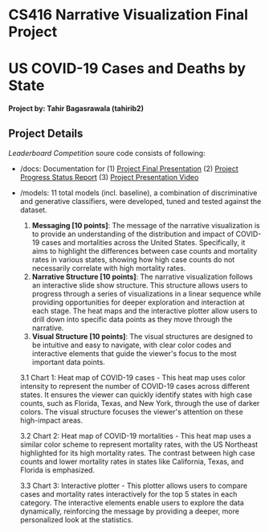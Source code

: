 # CS416 Narrative Visualization Final Project
# US COVID-19 Cases and Deaths by State

#### Project by: Tahir Bagasrawala (tahirib2)

## Project Details
*Leaderboard Competition* soure code consists of following:
- /docs: Documentation for (1) [Project Final Presentation](https://github.com/tahirbags/cs410_project_public/blob/main/docs/final-project-slides.pdf) (2) [Project Progress Status Report](https://github.com/tahirbags/cs410_project_public/blob/main/docs/cs410_project_status_report.pdf) (3) [Project Presentation Video]([https://www.youtube.com/watch?v=QKsb__Nze-c](https://github.com/tahirbags/cs410_project_public/blob/main/docs/CS410%20Final%20Demo.mov))
- /models: 11 total models (incl. baseline), a combination of discriminative and generative classifiers, were developed, tuned and tested against the dataset.
  1. **Messaging [10 points]**: The message of the narrative visualization is to provide an understanding of the distribution and impact of COVID-19 cases and mortalities across the United States. Specifically, it aims to highlight the differences between case counts and mortality rates in various states, showing how high case counts do not necessarily correlate with high mortality rates. 
  2. **Narrative Structure [10 points]**: The narrative visualization follows an interactive slide show structure. This structure allows users to progress through a series of visualizations in a linear sequence while providing opportunities for deeper exploration and interaction at each stage. The heat maps and the interactive plotter allow users to drill down into specific data points as they move through the narrative.
  3. **Visual Structure [10 points]**: The visual structures are designed to be intuitive and easy to navigate, with clear color codes and interactive elements that guide the viewer's focus to the most important data points.

    3.1 Chart 1: Heat map of COVID-19 cases - This heat map uses color intensity to represent the number of COVID-19 cases across different states. It ensures the viewer can quickly identify states with high case counts, such as Florida, Texas, and New York, through the use of darker colors. The visual structure focuses the viewer's attention on these high-impact areas.

  3.2 Chart 2: Heat map of COVID-19 mortalities - This heat map uses a similar color scheme to represent mortality rates, with the US Northeast highlighted for its high mortality rates. The contrast between high case counts and lower mortality rates in states like California, Texas, and Florida is emphasized.

  3.3 Chart 3: Interactive plotter - This plotter allows users to compare cases and mortality rates interactively for the top 5 states in each category. The interactive elements enable users to explore the data dynamically, reinforcing the message by providing a deeper, more personalized look at the statistics.
